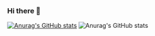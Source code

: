 ### Hi there 👋

[![Anurag's GitHub stats](https://github-readme-stats.vercel.app/api?username=yoonsunny17)](https://github.com/anuraghazra/github-readme-stats)
![Anurag's GitHub stats](https://github-readme-stats.vercel.app/api?username=yoonsunny17&count_private=true)

<!--
**yoonsunny17/yoonsunny17** is a ✨ _special_ ✨ repository because its `README.md` (this file) appears on your GitHub profile.

Here are some ideas to get you started:

- 🔭 I’m currently working on ...
- 🌱 I’m currently learning ...
- 👯 I’m looking to collaborate on ...
- 🤔 I’m looking for help with ...
- 💬 Ask me about ...
- 📫 How to reach me: ...
- 😄 Pronouns: ...
- ⚡ Fun fact: ...
-->
